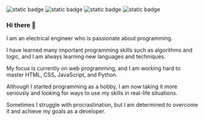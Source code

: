 ![static badge](https://img.shields.io/badge/HTML5-E34F26?style=for-the-badge&logo=html5&logoColor=white) 
![static badge](https://img.shields.io/badge/CSS3-1572B6?style=for-the-badge&logo=css3&logoColor=white) 
![static badge](https://img.shields.io/badge/JavaScript-F7DF1E?style=for-the-badge&logo=javascript&logoColor=black)
![static badge](https://img.shields.io/badge/Wordpress-21759B?style=for-the-badge&logo=wordpress&logoColor=white)


### Hi there 👋

I am an electrical engineer who is passionate about programming. 

I have learned many important programming skills such as algorithms and logic, and I am always learning new languages and techniques.

My focus is currently on web programming, and I am working hard to master HTML, CSS, JavaScript, and Python. 

Although I started programming as a hobby, I am now taking it more seriously and looking for ways to use my skills in real-life situations. 

Sometimes I struggle with procrastination, but I am determined to overcome it and achieve my goals as a developer.

<!--
- Short-form content [nrkmrvl.coder (Instagram)](https://www.instagram.com/nrkmrvl.coder)


**nrkmrvl/nrkmrvl** is a ✨ _special_ ✨ repository because its `README.md` (this file) appears on your GitHub profile.

Here are some ideas to get you started:

- 🔭 I’m currently working on ...
- 🌱 I’m currently learning ...
- 👯 I’m looking to collaborate on ...
- 🤔 I’m looking for help with ...
- 💬 Ask me about ...
- 📫 How to reach me: ...
- 😄 Pronouns: ...
- ⚡ Fun fact: ...
-->
